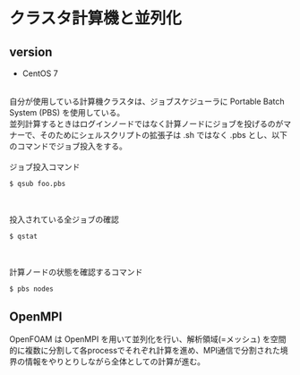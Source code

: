# クラスタ計算機と並列化
## version
+ CentOS 7
<br>
自分が使用している計算機クラスタは、ジョブスケジューラに Portable Batch System (PBS) を使用している。<br>
並列計算するときはログインノードではなく計算ノードにジョブを投げるのがマナーで、そのためにシェルスクリプトの拡張子は .sh ではなく .pbs とし、以下のコマンドでジョブ投入をする。
<br>
<br>
ジョブ投入コマンド

``` bash
$ qsub foo.pbs
```
<br>

投入されている全ジョブの確認

``` bash
$ qstat
```
<br>

計算ノードの状態を確認するコマンド
``` bash
$ pbs nodes
```

## OpenMPI
OpenFOAM は OpenMPI を用いて並列化を行い、解析領域(=メッシュ) を空間的に複数に分割して各processでそれぞれ計算を進め、MPI通信で分割された境界の情報をやりとりしながら全体としての計算が進む。 

